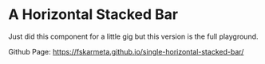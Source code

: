# A Horizontal Stacked Bar

Just did this component for a little gig but this version is the full playground.

Github Page:
https://fskarmeta.github.io/single-horizontal-stacked-bar/